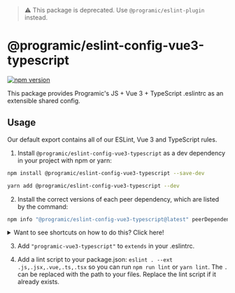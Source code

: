 > :warning: This package is deprecated. Use `@programic/eslint-plugin` instead.

# @programic/eslint-config-vue3-typescript

[![npm version](https://badge.fury.io/js/@programic%2Feslint-config-vue3-typescript.svg)](https://badge.fury.io/js/@programic%2Feslint-config-vue3-typescript)

This package provides Programic's JS + Vue 3 + TypeScript .eslintrc as an extensible shared config.

## Usage

Our default export contains all of our ESLint, Vue 3 and TypeScript rules.

1. Install `@programic/eslint-config-vue3-typescript` as a dev dependency in your project with npm or yarn:

  ```sh
  npm install @programic/eslint-config-vue3-typescript --save-dev
  ```
  ```sh
  yarn add @programic/eslint-config-vue3-typescript --dev
  ```

2. Install the correct versions of each peer dependency, which are listed by the command:
  ```sh
  npm info "@programic/eslint-config-vue3-typescript@latest" peerDependencies
  ```

<details>
  <summary>Want to see shortcuts on how to do this? Click here!</summary>

  If using **npm 5+**, use this shortcut

  ```sh
  npx install-peerdeps --dev @programic/eslint-config-vue3-typescript
  ```

  If using **yarn**, you can also use the shortcut described above if you have npm 5+ installed on your machine, as the command will detect that you are using yarn and will act accordingly.
  Otherwise, run `npm info "@programic/eslint-config-vue3-typescript@latest" peerDependencies` to list the peer dependencies and versions, then run `yarn add --dev <dependency>@<version>` for each listed peer dependency.

  If using **npm < 5**, Linux/OSX users can run

  ```sh
  (
    export PKG=@programic/eslint-config-vue3-typescript;
    npm info "$PKG@latest" peerDependencies --json | command sed 's/[\{\},]//g ; s/: /@/g' | xargs npm install --save-dev "$PKG@latest"
  )
  ```

  Which produces and runs a command like:

  ```sh
  npm install --save-dev @programic/eslint-config-vue3-typescript eslint@^#.#.# eslint-plugin-import@^#.#.#
  ```

  If using **npm < 5**, Windows users can either install all the peer dependencies manually, or use the [install-peerdeps](https://github.com/nathanhleung/install-peerdeps) cli tool.

  ```sh
  npm install -g install-peerdeps
  install-peerdeps --dev @programic/eslint-config-vue3-typescript
  ```

  The cli will produce and run a command like:

  ```sh
  npm install --save-dev @programic/eslint-config-vue3-typescript eslint@^#.#.# eslint-plugin-import@^#.#.#
  ```
</details>

3. Add `"programic-vue3-typescript"` to `extends` in your .eslintrc.

4. Add a lint script to your package.json: `eslint . --ext .js,.jsx,.vue,.ts,.tsx` so you can run `npm run lint` or `yarn lint`. The `.` can be replaced with the path to your files. Replace the lint script if it already exists.
